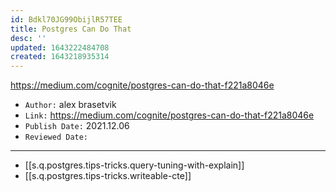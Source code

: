 ```yaml
---
id: Bdkl70JG99ObijlR57TEE
title: Postgres Can Do That
desc: ''
updated: 1643222484708
created: 1643218935314
---
```


<https://medium.com/cognite/postgres-can-do-that-f221a8046e>

- `Author:` alex brasetvik
- `Link:` <https://medium.com/cognite/postgres-can-do-that-f221a8046e>
- `Publish Date:` 2021.12.06
- `Reviewed Date:` 

---

- [[s.q.postgres.tips-tricks.query-tuning-with-explain]]
- [[s.q.postgres.tips-tricks.writeable-cte]]

